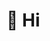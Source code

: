 # 👋 Hi 


<!---
saqibsiddiq/saqibsiddiq is a ✨ special ✨ repository because its `README.md` (this file) appears on your GitHub profile.
You can click the Preview link to take a look at your changes.
--->

